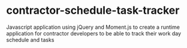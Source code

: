 # contractor-schedule-task-tracker
Javascript application using jQuery and Moment.js to create a runtime application for contractor developers to be able to track their work day schedule and tasks
